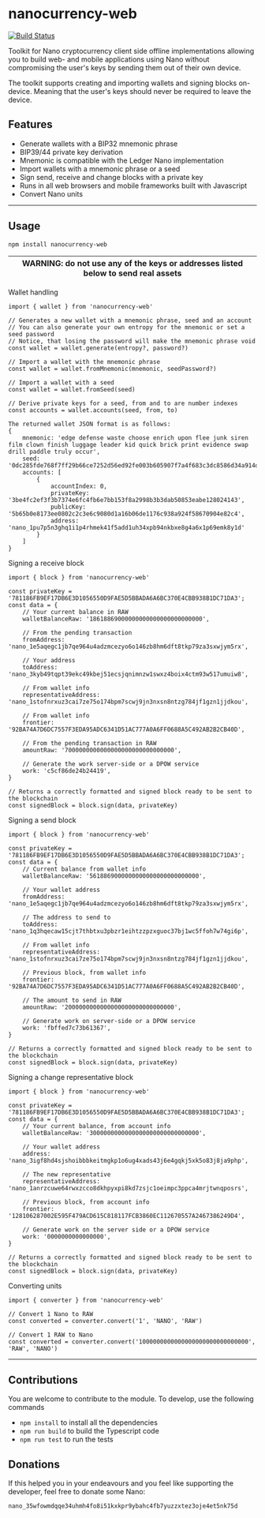 # nanocurrency-web
[![Build Status](https://travis-ci.org/numsu/nanocurrency-web-js.svg?branch=master)](https://travis-ci.org/numsu/nanocurrency-web-js)

Toolkit for Nano cryptocurrency client side offline implementations allowing you to build web- and mobile applications using Nano without compromising the user's keys by sending them out of their own device.

The toolkit supports creating and importing wallets and signing blocks on-device. Meaning that the user's keys should never be required to leave the device.

## Features

* Generate wallets with a BIP32 mnemonic phrase
* BIP39/44 private key derivation
* Mnemonic is compatible with the Ledger Nano implementation
* Import wallets with a mnemonic phrase or a seed
* Sign send, receive and change blocks with a private key
* Runs in all web browsers and mobile frameworks built with Javascript
* Convert Nano units

---

## Usage

```
npm install nanocurrency-web
```
| WARNING: do not use any of the keys or addresses listed below to send real assets |
| --- |


Wallet handling
```
import { wallet } from 'nanocurrency-web'

// Generates a new wallet with a mnemonic phrase, seed and an account
// You can also generate your own entropy for the mnemonic or set a seed password
// Notice, that losing the password will make the mnemonic phrase void
const wallet = wallet.generate(entropy?, password?)

// Import a wallet with the mnemonic phrase
const wallet = wallet.fromMnemonic(mnemonic, seedPassword?)

// Import a wallet with a seed
const wallet = wallet.fromSeed(seed)

// Derive private keys for a seed, from and to are number indexes
const accounts = wallet.accounts(seed, from, to)
```
```
The returned wallet JSON format is as follows:
{
	mnemonic: 'edge defense waste choose enrich upon flee junk siren film clown finish luggage leader kid quick brick print evidence swap drill paddle truly occur',
 	seed: '0dc285fde768f7ff29b66ce7252d56ed92fe003b605907f7a4f683c3dc8586d34a914d3c71fc099bb38ee4a59e5b081a3497b7a323e90cc68f67b5837690310c',
	accounts: [
		{
			accountIndex: 0,
			privateKey: '3be4fc2ef3f3b7374e6fc4fb6e7bb153f8a2998b3b3dab50853eabe128024143',
			publicKey: '5b65b0e8173ee0802c2c3e6c9080d1a16b06de1176c938a924f58670904e82c4',
			address: 'nano_1pu7p5n3ghq1i1p4rhmek41f5add1uh34xpb94nkbxe8g4a6x1p69emk8y1d'
		}
	]
}
```

Signing a receive block
```
import { block } from 'nanocurrency-web'

const privateKey = '781186FB9EF17DB6E3D1056550D9FAE5D5BBADA6A6BC370E4CBB938B1DC71DA3';
const data = {
	// Your current balance in RAW
	walletBalanceRaw: '18618869000000000000000000000000',

	// From the pending transaction
	fromAddress: 'nano_1e5aqegc1jb7qe964u4adzmcezyo6o146zb8hm6dft8tkp79za3sxwjym5rx',

	// Your address
	toAddress: 'nano_3kyb49tqpt39ekc49kbej51ecsjqnimnzw1swxz4boix4ctm93w517umuiw8',

	// From wallet info
	representativeAddress: 'nano_1stofnrxuz3cai7ze75o174bpm7scwj9jn3nxsn8ntzg784jf1gzn1jjdkou',

	// From wallet info
	frontier: '92BA74A7D6DC7557F3EDA95ADC6341D51AC777A0A6FF0688A5C492AB2B2CB40D',

	// From the pending transaction in RAW
	amountRaw: '7000000000000000000000000000000',

	// Generate the work server-side or a DPOW service
	work: 'c5cf86de24b24419',
}

// Returns a correctly formatted and signed block ready to be sent to the blockchain
const signedBlock = block.sign(data, privateKey)
```

Signing a send block
```
import { block } from 'nanocurrency-web'

const privateKey = '781186FB9EF17DB6E3D1056550D9FAE5D5BBADA6A6BC370E4CBB938B1DC71DA3';
const data = {
	// Current balance from wallet info
	walletBalanceRaw: '5618869000000000000000000000000',

	// Your wallet address
	fromAddress: 'nano_1e5aqegc1jb7qe964u4adzmcezyo6o146zb8hm6dft8tkp79za3sxwjym5rx',

	// The address to send to
	toAddress: 'nano_1q3hqecaw15cjt7thbtxu3pbzr1eihtzzpzxguoc37bj1wc5ffoh7w74gi6p',

	// From wallet info
	representativeAddress: 'nano_1stofnrxuz3cai7ze75o174bpm7scwj9jn3nxsn8ntzg784jf1gzn1jjdkou',

	// Previous block, from wallet info
	frontier: '92BA74A7D6DC7557F3EDA95ADC6341D51AC777A0A6FF0688A5C492AB2B2CB40D',

	// The amount to send in RAW
	amountRaw: '2000000000000000000000000000000',

	// Generate work on server-side or a DPOW service
	work: 'fbffed7c73b61367',
}

// Returns a correctly formatted and signed block ready to be sent to the blockchain
const signedBlock = block.sign(data, privateKey)
```

Signing a change representative block
```
import { block } from 'nanocurrency-web'

const privateKey = '781186FB9EF17DB6E3D1056550D9FAE5D5BBADA6A6BC370E4CBB938B1DC71DA3';
const data = {
	// Your current balance, from account info
	walletBalanceRaw: '3000000000000000000000000000000',

	// Your wallet address
	address: 'nano_3igf8hd4sjshoibbbkeitmgkp1o6ug4xads43j6e4gqkj5xk5o83j8ja9php',

	// The new representative
	representativeAddress: 'nano_1anrzcuwe64rwxzcco8dkhpyxpi8kd7zsjc1oeimpc3ppca4mrjtwnqposrs',

	// Previous block, from account info
	frontier: '128106287002E595F479ACD615C818117FCB3860EC112670557A2467386249D4',

	// Generate work on the server side or a DPOW service
	work: '0000000000000000',
}

// Returns a correctly formatted and signed block ready to be sent to the blockchain
const signedBlock = block.sign(data, privateKey)
```

Converting units
```
import { converter } from 'nanocurrency-web'

// Convert 1 Nano to RAW
const converted = converter.convert('1', 'NANO', 'RAW')

// Convert 1 RAW to Nano
const converted = converter.convert('1000000000000000000000000000000', 'RAW', 'NANO')
```
---

## Contributions

You are welcome to contribute to the module. To develop, use the following commands

* `npm install` to install all the dependencies
* `npm run build` to build the Typescript code
* `npm run test` to run the tests

## Donations

If this helped you in your endeavours and you feel like supporting the developer, feel free to donate some Nano:

`nano_35wfowmdqqe34uhmh4fo8i51kxkpr9ybahc4fb7yuzzxtez3oje4et5nk75d`